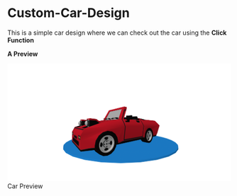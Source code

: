 # Custom-Car-Design
 
 This is a simple car design where we can check out the car using the **Click Function**




**A Preview**

<img src ='https://github.com/joshmania436/Custom-Car-Design/blob/master/assets/car_preview'>Car Preview</img>
